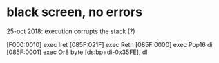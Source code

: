 # black screen, no errors

25-oct 2018: execution corrupts the stack (?)


[F000:0010] exec Iret
[085F:021F] exec Retn
[085F:0000] exec Pop16    di
[085F:0001] exec Or8      byte [ds:bp+di-0x35FE], dl

